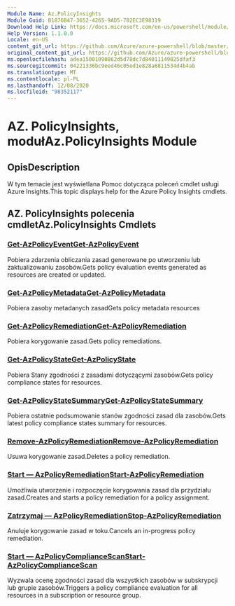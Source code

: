 ```yaml
---
Module Name: Az.PolicyInsights
Module Guid: B1876B47-3652-4265-9AD5-782EC3E98319
Download Help Link: https://docs.microsoft.com/en-us/powershell/module/az.policyinsights
Help Version: 1.1.0.0
Locale: en-US
content_git_url: https://github.com/Azure/azure-powershell/blob/master/src/PolicyInsights/PolicyInsights/help/Az.PolicyInsights.md
original_content_git_url: https://github.com/Azure/azure-powershell/blob/master/src/PolicyInsights/PolicyInsights/help/Az.PolicyInsights.md
ms.openlocfilehash: adea15001090862d5d78dc7d84011149025dfaf3
ms.sourcegitcommit: 04221336bc9eed46c05ed1e828a6811534d4b4ab
ms.translationtype: MT
ms.contentlocale: pl-PL
ms.lasthandoff: 12/08/2020
ms.locfileid: "98352117"
---
```

# <span data-ttu-id="d2366-101">AZ. PolicyInsights, moduł</span><span class="sxs-lookup"><span data-stu-id="d2366-101">Az.PolicyInsights Module</span></span>
## <span data-ttu-id="d2366-102">Opis</span><span class="sxs-lookup"><span data-stu-id="d2366-102">Description</span></span>
<span data-ttu-id="d2366-103">W tym temacie jest wyświetlana Pomoc dotycząca poleceń cmdlet usługi Azure Insights.</span><span class="sxs-lookup"><span data-stu-id="d2366-103">This topic displays help for the Azure Policy Insights cmdlets.</span></span>

## <span data-ttu-id="d2366-104">AZ. PolicyInsights polecenia cmdlet</span><span class="sxs-lookup"><span data-stu-id="d2366-104">Az.PolicyInsights Cmdlets</span></span>
### [<span data-ttu-id="d2366-105">Get-AzPolicyEvent</span><span class="sxs-lookup"><span data-stu-id="d2366-105">Get-AzPolicyEvent</span></span>](Get-AzPolicyEvent.md)
<span data-ttu-id="d2366-106">Pobiera zdarzenia obliczania zasad generowane po utworzeniu lub zaktualizowaniu zasobów.</span><span class="sxs-lookup"><span data-stu-id="d2366-106">Gets policy evaluation events generated as resources are created or updated.</span></span>

### [<span data-ttu-id="d2366-107">Get-AzPolicyMetadata</span><span class="sxs-lookup"><span data-stu-id="d2366-107">Get-AzPolicyMetadata</span></span>](Get-AzPolicyMetadata.md)
<span data-ttu-id="d2366-108">Pobiera zasoby metadanych zasad</span><span class="sxs-lookup"><span data-stu-id="d2366-108">Gets policy metadata resources</span></span>

### [<span data-ttu-id="d2366-109">Get-AzPolicyRemediation</span><span class="sxs-lookup"><span data-stu-id="d2366-109">Get-AzPolicyRemediation</span></span>](Get-AzPolicyRemediation.md)
<span data-ttu-id="d2366-110">Pobiera korygowanie zasad.</span><span class="sxs-lookup"><span data-stu-id="d2366-110">Gets policy remediations.</span></span>

### [<span data-ttu-id="d2366-111">Get-AzPolicyState</span><span class="sxs-lookup"><span data-stu-id="d2366-111">Get-AzPolicyState</span></span>](Get-AzPolicyState.md)
<span data-ttu-id="d2366-112">Pobiera Stany zgodności z zasadami dotyczącymi zasobów.</span><span class="sxs-lookup"><span data-stu-id="d2366-112">Gets policy compliance states for resources.</span></span>

### [<span data-ttu-id="d2366-113">Get-AzPolicyStateSummary</span><span class="sxs-lookup"><span data-stu-id="d2366-113">Get-AzPolicyStateSummary</span></span>](Get-AzPolicyStateSummary.md)
<span data-ttu-id="d2366-114">Pobiera ostatnie podsumowanie stanów zgodności zasad dla zasobów.</span><span class="sxs-lookup"><span data-stu-id="d2366-114">Gets latest policy compliance states summary for resources.</span></span>

### [<span data-ttu-id="d2366-115">Remove-AzPolicyRemediation</span><span class="sxs-lookup"><span data-stu-id="d2366-115">Remove-AzPolicyRemediation</span></span>](Remove-AzPolicyRemediation.md)
<span data-ttu-id="d2366-116">Usuwa korygowanie zasad.</span><span class="sxs-lookup"><span data-stu-id="d2366-116">Deletes a policy remediation.</span></span>

### [<span data-ttu-id="d2366-117">Start — AzPolicyRemediation</span><span class="sxs-lookup"><span data-stu-id="d2366-117">Start-AzPolicyRemediation</span></span>](Start-AzPolicyRemediation.md)
<span data-ttu-id="d2366-118">Umożliwia utworzenie i rozpoczęcie korygowania zasad dla przydziału zasad.</span><span class="sxs-lookup"><span data-stu-id="d2366-118">Creates and starts a policy remediation for a policy assignment.</span></span>

### [<span data-ttu-id="d2366-119">Zatrzymaj — AzPolicyRemediation</span><span class="sxs-lookup"><span data-stu-id="d2366-119">Stop-AzPolicyRemediation</span></span>](Stop-AzPolicyRemediation.md)
<span data-ttu-id="d2366-120">Anuluje korygowanie zasad w toku.</span><span class="sxs-lookup"><span data-stu-id="d2366-120">Cancels an in-progress policy remediation.</span></span>

### [<span data-ttu-id="d2366-121">Start — AzPolicyComplianceScan</span><span class="sxs-lookup"><span data-stu-id="d2366-121">Start-AzPolicyComplianceScan</span></span>](Start-AzPolicyComplianceScan.md)
<span data-ttu-id="d2366-122">Wyzwala ocenę zgodności zasad dla wszystkich zasobów w subskrypcji lub grupie zasobów.</span><span class="sxs-lookup"><span data-stu-id="d2366-122">Triggers a policy compliance evaluation for all resources in a subscription or resource group.</span></span>


